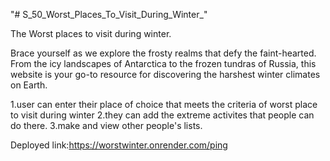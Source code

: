 "# S_50_Worst_Places_To_Visit_During_Winter_" 

The Worst places to visit during winter.

Brace yourself as we explore the frosty realms that defy the faint-hearted. From the icy landscapes of Antarctica to the frozen tundras of Russia, this website is your go-to resource for discovering the harshest winter climates on Earth.

1.user can enter their place of choice that meets the criteria of worst place to visit during winter
2.they can add the extreme activites that people can do there.
3.make and view other people's lists.

Deployed link:https://worstwinter.onrender.com/ping